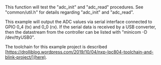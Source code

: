 This function will test the "adc_init" and "adc_read" procedures.
See "common/util.h" for details regarding "adc_init" and "adc_read".

This example will output the ADC values via serial interface connected to 
GPIO 0_4 (tx) and 0_0 (rx). If the serial data is received by a USB converter,
then the datastream from the controller can be listed with "minicom -D /dev/ttyUSB0".

The toolchain for this example project is described
[https://drolliblog.wordpress.com/2019/10/04/nxp-lpc804-toolchain-and-blink-project/](here).
